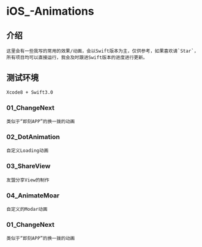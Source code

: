 # iOS_-Animations


## 介绍

    这里会有一些我写的常用的效果/动画，会以Swift版本为主，仅供参考，如果喜欢请`Star`，所有项目均可以直接运行，我会及时跟进Swift版本的进度进行更新。

## 测试环境

    Xcode8 + Swift3.0


### 01_ChangeNext
    
    类似于“即刻APP”的换一拨的动画

### 02_DotAnimation

    自定义Loading动画


### 03_ShareView

    友盟分享View的制作


### 04_AnimateMoar

    自定义的Modar动画


### 01_ChangeNext

    类似于“即刻APP”的换一拨的动画
